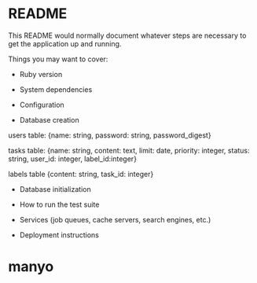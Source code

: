 # README

This README would normally document whatever steps are necessary to get the
application up and running.

Things you may want to cover:

* Ruby version

* System dependencies

* Configuration

* Database creation

users table: 
{name: string, password: string, password_digest}

tasks table:
{name: string, content: text, limit: date, priority: integer, status: string, user_id: integer, label_id:integer}

labels table
{content: string, task_id: integer}


* Database initialization

* How to run the test suite

* Services (job queues, cache servers, search engines, etc.)

* Deployment instructions

# manyo

